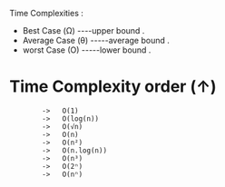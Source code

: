 Time Complexities : 
 - Best Case (Ω)  ----upper bound .
 - Average Case (θ)  -----average bound .
 - worst Case (O)  -----lower bound .
 


Time Complexity order (↑)
============================ 
            ->   O(1)
            ->   O(log(n))
            ->   O(√n)
            ->   O(n)
            ->   O(n²)
            ->   O(n.log(n))
            ->   O(n³)
            ->   O(2ⁿ)
            ->   O(nⁿ)